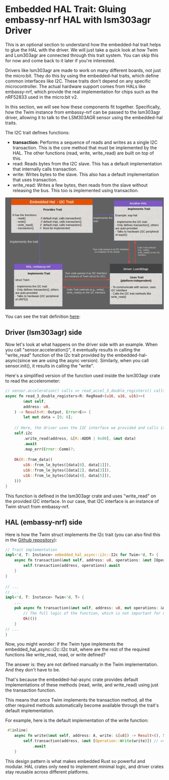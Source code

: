 # Embedded HAL Trait: Gluing embassy-nrf HAL with lsm303agr Driver

This is an optional section to understand how the embedded-hal trait helps to glue the HAL with the driver. We will just take a quick look at how Twim and Lsm303agr are connected through this trait system. You can skip this for now and come back to it later if you're interested.

Drivers like lsm303agr are made to work on many different boards, not just the micro:bit. They do this by using the embedded-hal traits, which define common interfaces like I2C. These traits don't depend on any specific microcontroller. The actual hardware support comes from HALs like embassy-nrf, which provide the real implementation for chips such as the nRF52833 used in the micro:bit v2.

In this section, we will see how these components fit together. Specifically, how the Twim instance from embassy-nrf can be passed to the lsm303agr driver, allowing it to talk to the LSM303AGR sensor using the embedded-hal traits.

The I2C trait defines functions:


- **transaction:** Performs a sequence of reads and writes as a single I2C transaction. This is the core method that must be implemented by the HAL. The other functions (read, write, write_read) are built on top of this.
- read: Reads bytes from the I2C slave. This has a default implementation that internally calls transaction.
- write: Writes bytes to the slave. This also has a default implementation that uses transaction.
- write_read: Writes a few bytes, then reads from the slave without releasing the bus. This too is implemented using transaction.

<a href="../images/embedded-hal-trait-glue.png"><img alt="embedded hal trait approach" style="display: block; margin: auto;" src="../images/embedded-hal-trait-glue.png"/></a>

You can see the trait definition [here](https://github.com/rust-embedded/embedded-hal/blob/520945278942c301433c391f63a075227d9e7c84/embedded-hal-async/src/i2c.rs#L25C11-L25C14): 

## Driver (lsm303agr) side 
Now let's look at what happens on the driver side with an example. When you call "sensor.acceleration()", it eventually results in calling the "write_read" function of the I2c trait provided by the embedded-hal-async(since we are using the async version). Similarly, when you call sensor.init(), it results in calling the "write".

Here's a simplified version of the function used inside the lsm303agr crate to read the accelerometer:

```rust
// sensor.acceleration() calls => read_accel_3_double_registers() calls => i2c.write_read()
async fn read_3_double_registers<R: RegRead<(u16, u16, u16)>>(
        &mut self,
        address: u8,
    ) -> Result<R::Output, Error<E>> {
        let mut data = [0; 6];

    // Here, the driver uses the I2C interface we provided and calls its "write_read" function
    self.i2c
        .write_read(address, &[R::ADDR | 0x80], &mut data)
        .await
        .map_err(Error::Comm)?;

    Ok(R::from_data((
        u16::from_le_bytes([data[0], data[1]]),
        u16::from_le_bytes([data[2], data[3]]),
        u16::from_le_bytes([data[4], data[5]]),
    )))
}
```

This function is defined in the lsm303agr crate and uses "write_read" on the provided I2C interface. In our case, that I2C interface is an instance of Twim struct from embassy-nrf.

## HAL (embassy-nrf) side

Here is how the Twim struct implements the I2c trait (you can also find this in the [Github repository](https://github.com/embassy-rs/embassy/blob/b528ed06e3025e0803e8fd6dc53ac968df9f49bc/embassy-nrf/src/twim.rs#L817)):

```rust
// Trait implementation
impl<'d, T: Instance> embedded_hal_async::i2c::I2c for Twim<'d, T> {
    async fn transaction(&mut self, address: u8, operations: &mut [Operation<'_>]) -> Result<(), Self::Error> {
        self.transaction(address, operations).await 
    }
}

// ...
// ...
impl<'d, T: Instance> Twim<'d, T> {
    ...
    pub async fn transaction(&mut self, address: u8, mut operations: &mut [Operation<'_>]) -> Result<(), Error> {
        // The full logic of the function, which is not important for us at the moment.
        Ok(())
    }
// ...
}
```

Now, you might wonder: if the Twim type implements the embedded_hal_async::i2c::I2c trait, where are the rest of the required functions like write_read, read, or write defined?

The answer is: they are not defined manually in the Twim implementation. And they don't have to be.

That's because the embedded-hal-async crate provides default implementations of these methods (read, write, and write_read) using just the transaction function.

This means that once Twim implements the transaction method, all the other required methods automatically become available through the trait's default implementation.

For example, here is the default implementation of the write function:
```rust
 #[inline]
    async fn write(&mut self, address: A, write: &[u8]) -> Result<(), Self::Error> {
        self.transaction(address, &mut [Operation::Write(write)]) // => Calls the transaction
            .await
    }
```

This design pattern is what makes embedded Rust so powerful and modular. HAL crates only need to implement minimal logic, and driver crates stay reusable across different platforms.
